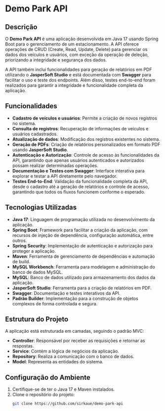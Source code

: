 # Demo Park API

## Descrição

O **Demo Park API** é uma aplicação desenvolvida em Java 17 usando Spring Boot para o gerenciamento de um estacionamento. A API oferece operações de CRUD (Create, Read, Update, Delete) para gerenciar os dados dos veículos e usuários, com exceção da operação de deleção, priorizando a integridade e segurança dos dados.

A API também inclui funcionalidades para geração de relatórios em PDF utilizando o **JasperSoft Studio** e está documentada com **Swagger** para facilitar o uso e teste dos endpoints. Além disso, testes end-to-end foram realizados para garantir a integridade e funcionalidade completa da aplicação.

## Funcionalidades

- **Cadastro de veículos e usuários**: Permite a criação de novos registros no sistema.
- **Consulta de registros**: Recuperação de informações de veículos e usuários cadastrados.
- **Atualização de dados**: Modificação dos registros existentes no sistema.
- **Geração de PDFs**: Criação de relatórios personalizados em formato PDF usando **JasperSoft Studio**.
- **Autenticação e Autorização**: Controle de acesso às funcionalidades da API, garantindo que apenas usuários autenticados e autorizados possam realizar determinadas operações.
- **Documentação e Testes com Swagger**: Interface interativa para explorar e testar a API diretamente pelo navegador.
- **Testes End-to-End**: Validação da funcionalidade completa da API, desde o cadastro até a geração de relatórios e controle de acesso, garantindo que todos os fluxos funcionem conforme o esperado.

## Tecnologias Utilizadas

- **Java 17**: Linguagem de programação utilizada no desenvolvimento da aplicação.
- **Spring Boot**: Framework para facilitar a criação da aplicação, com recursos de injeção de dependência, configuração automática, entre outros.
- **Spring Security**: Implementação de autenticação e autorização para proteger a aplicação.
- **Maven**: Ferramenta de gerenciamento de dependências e automação de build.
- **MySQL Workbench**: Ferramenta para modelagem e administração do banco de dados MySQL.
- **MySQL**: Banco de dados utilizado para armazenamento dos dados da aplicação.
- **JasperSoft Studio**: Ferramenta para a criação de relatórios em PDF.
- **Swagger**: Documentação e testes interativos da API.
- **Padrão Builder**: Implementação para a construção de objetos complexos de forma controlada e segura.

## Estrutura do Projeto

A aplicação está estruturada em camadas, seguindo o padrão MVC:

- **Controller**: Responsável por receber as requisições e retornar as respostas.
- **Service**: Contém a lógica de negócios da aplicação.
- **Repository**: Realiza a comunicação com o banco de dados.
- **Model**: Representa as entidades do sistema.

## Configuração do Ambiente

1. Certifique-se de ter o Java 17 e Maven instalados.
2. Clone o repositório do projeto:
   ```bash
   git clone https://github.com/sirkaue/demo-park-api
